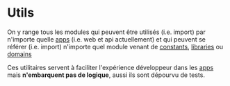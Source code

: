 # Utils

On y range tous les modules qui peuvent être utilisés (i.e. import) par n'importe quelle [apps](../apps/README.md) (i.e. web et api actuellement) et qui peuvent se référer (i.e. import) n'importe quel module venant de [constants](../constants/README.md), [libraries](../libraries/README.md) ou [domains](../domains/README.md)

Ces utilitaires servent à faciliter l'expérience développeur dans les [apps](../apps/README.md) mais **n'embarquent pas de logique**, aussi ils sont dépourvu de tests.
